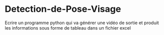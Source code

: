 # Detection-de-Pose-Visage

Ecrire un programme python qui va générer une vidéo de sortie et produit les informations sous forme de tableau dans un fichier excel
